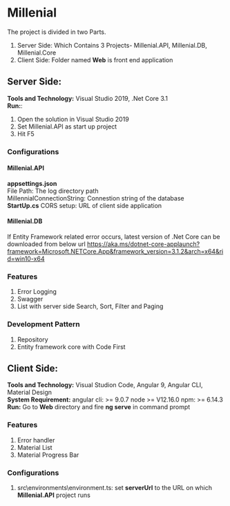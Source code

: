 # Millenial
The project is divided in two Parts.
1. Server Side: Which Contains 3 Projects- Millenial.API, Millenial.DB, Millenial.Core
2. Client Side: Folder named **Web** is front end application
## Server Side:
**Tools and Technology:** Visual Studio 2019, .Net Core 3.1\
**Run:**: 
1. Open the solution in Visual Studio 2019 
2. Set Millenial.API as start up project 
3. Hit F5
### Configurations
#### Millenial.API
**appsettings.json**\
File Path: The log directory path\
MillennialConnectionString: Connestion string of the database\
**StartUp.cs**
CORS setup: URL of client side application
#### Millenial.DB
If Entity Framework related error occurs, latest version of .Net Core can be downloaded from below url 
https://aka.ms/dotnet-core-applaunch?framework=Microsoft.NETCore.App&framework_version=3.1.2&arch=x64&rid=win10-x64
### Features
1. Error Logging 
2. Swagger
3. List with server side Search, Sort, Filter and Paging 
### Development Pattern
1. Repository 
2. Entity framework core with Code First
## Client Side:
**Tools and Technology:** Visual Studion Code, Angular 9, Angular CLI, Material Design\
**System Requirement:** angular cli: >= 9.0.7 node >= V12.16.0 npm: >= 6.14.3\
**Run:** Go to **Web** directory and fire **ng serve** in command prompt
### Features
1. Error handler
2. Material List 
3. Material Progress Bar
### Configurations
1. src\environments\environment.ts: set **serverUrl** to the URL on which **Millenial.API** project runs
